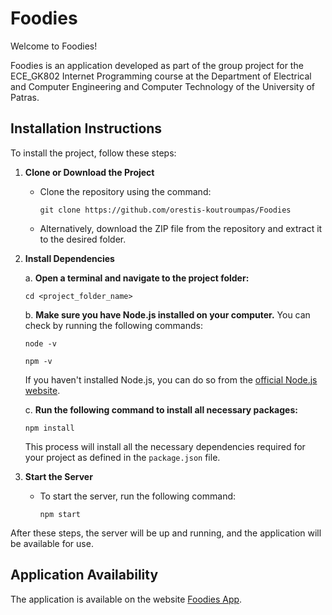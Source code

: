 # Foodies

Welcome to Foodies!

Foodies is an application developed as part of the group project for the ECE_GK802 Internet Programming course at the Department of Electrical and Computer Engineering and Computer Technology of the University of Patras.

## Installation Instructions

To install the project, follow these steps:

1. **Clone or Download the Project**
   - Clone the repository using the command:
     ```
     git clone https://github.com/orestis-koutroumpas/Foodies
     ```
   - Alternatively, download the ZIP file from the repository and extract it to the desired folder.

2. **Install Dependencies**

    a. **Open a terminal and navigate to the project folder:**

    ```
    cd <project_folder_name>
    ```

    b. **Make sure you have Node.js installed on your computer.** You can check by running the following commands:

    ```
    node -v
    ```

    ```
    npm -v
    ```

    If you haven't installed Node.js, you can do so from the [official Node.js website](https://nodejs.org/).

    c. **Run the following command to install all necessary packages:**

    ```
    npm install
    ```

    This process will install all the necessary dependencies required for your project as defined in the `package.json` file.

3. **Start the Server**
   - To start the server, run the following command:
     ```
     npm start
     ```

After these steps, the server will be up and running, and the application will be available for use.

## Application Availability

The application is available on the website [Foodies App](https://foodies-app-58fe3d79abda.herokuapp.com/).
